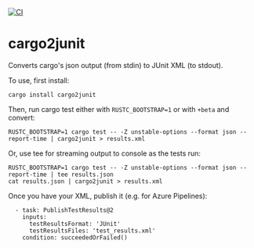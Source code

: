 [![CI](https://github.com/johnterickson/cargo2junit/actions/workflows/rust.yml/badge.svg)](https://github.com/johnterickson/cargo2junit/actions/workflows/rust.yml)

# cargo2junit
Converts cargo's json output (from stdin) to JUnit XML (to stdout).

To use, first install:
```
cargo install cargo2junit
```

Then, run cargo test either with `RUSTC_BOOTSTRAP=1` or with `+beta` and convert:
```
RUSTC_BOOTSTRAP=1 cargo test -- -Z unstable-options --format json --report-time | cargo2junit > results.xml
```

Or, use tee for streaming output to console as the tests run:
```
RUSTC_BOOTSTRAP=1 cargo test -- -Z unstable-options --format json --report-time | tee results.json
cat results.json | cargo2junit > results.xml
```

Once you have your XML, publish it (e.g. for Azure Pipelines):
```
  - task: PublishTestResults@2
    inputs: 
      testResultsFormat: 'JUnit'
      testResultsFiles: 'test_results.xml'
    condition: succeededOrFailed()
```
